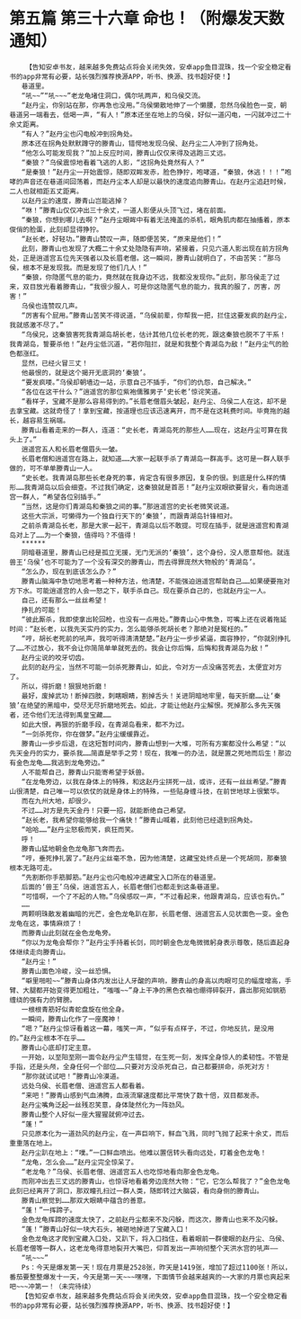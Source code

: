 # 第五篇 第三十六章 命也！（附爆发天数通知）
        【告知安卓书友，越来越多免费站点将会关闭失效，安卓app鱼目混珠，找一个安全稳定看书的app非常有必要，站长强烈推荐换源APP，听书、换源、找书超好使！】
       巷道里。
       “吼~~”“吼~~~”老龙龟堵住洞口，偶尔吼两声，和乌侯交流。
       “赵丹尘，你别站在那，你再急也没用。”乌侯懒散地伸了一个懒腰，忽然乌侯脸色一变，朝巷道另一端看去，低喝一声，“有人！”原本还坐在地上的乌侯，好似一道闪电，一闪就冲过二十余丈距离。
       “有人？”赵丹尘也闪电般冲到拐角处。
       原本还在拐角处默默蹲守的滕青山，错愕地发现乌侯、赵丹尘二人冲到了拐角处。
       “他怎么可能发现我？”加上反应时间，滕青山仅仅来得及逃跑三丈远。
       “秦狼？”乌侯震惊地看着飞逃的人影，“这拐角处竟然有人？”
       “是秦狼！”赵丹尘一开始震惊，随即双眸发赤，脸色狰狞，咆哮道，“秦狼，休逃！！！”咆哮的声音还在巷道间回荡着，而赵丹尘本人却是以最快的速度追向滕青山。在赵丹尘追赶时候，二人也就相距五丈距离。
       以赵丹尘的速度，滕青山岂能逃掉？
       “咻！”滕青山仅仅冲出三十余丈，一道人影便从头顶飞过，堵在前面。
       “秦狼，你想到哪儿去啊？”赵丹尘眼眸中有着无法掩盖的杀机，眼角肌肉都在抽搐着，原本俊俏的脸蛋，此刻却显得狰狞。
       “赵长老，好轻功。”滕青山赞叹一声，随即便苦笑，“原来是他们！”
       此刻，滕青山也发现了大概二十余丈处隐隐有声响，紧接着，只见六道人影出现在前方拐角处，正是逍遥宫五位先天强者以及长眉老僧。这一瞬间，滕青山就明白了，不由苦笑：“那乌侯，根本不是发现我。而是发现了他们几人！”
       “秦狼，你隐匿气息的能力，竟然就在我身边不远，我都没发现你。”此刻，那乌侯走了过来，双目放光看着滕青山，“我很少服人，可是你这隐匿气息的能力，我真的服了，厉害，厉害！”
       乌侯也连赞叹几声。
       “厉害有个屁用。”滕青山苦笑不得说道，“乌侯前辈，你帮我一把，拦住这要发疯的赵丹尘，我就感激不尽了。”
       “乌侯兄，这秦狼害死我青湖岛胡长老，估计其他几位长老的死，跟这秦狼也脱不了干系！我青湖岛，誓要杀他！”赵丹尘低沉道，“若你阻拦，就是和我整个青湖岛为敌！”赵丹尘气的脸色都涨红。
       显然，已经火冒三丈！
       他最恨的，就是这个揭开无底洞的‘秦狼’。
       “要发疯喽。”乌侯却朝墙边一站，示意自己不插手，“你们的仇怨，自己解决。”
       “各位在这干什么？”逍遥宫的那位紫袍儒雅男子‘史长老’惊诧笑道。
       “看样子，宝藏不是那么容易得到的。”长眉老僧眉头皱起，赵丹尘、乌侯二人在这，却不是去拿宝藏。这就奇怪了！拿到宝藏，按道理也应该迅速离开，而不是在这耗费时间。毕竟拖的越长，越容易生祸端。
       滕青山看着走来的一群人，连道：“史长老，青湖岛死的那些人……现在，这赵丹尘可算在我头上了。”
       逍遥宫五人和长眉老僧眉头一皱。
       长眉老僧和逍遥宫在路上，就知道……大家一起联手杀了青湖岛一群高手。这可是一群人联手做的，可不单单滕青山一人。
       “史长老。我青湖岛那些长老身死的事，肯定含有很多原因，复杂的很。到底是什么样的情形……我青湖岛以后会细查。不过我们确定，这秦狼就是首恶！”赵丹尘双眼欲要冒火，看向逍遥宫一群人，“希望各位别插手。”
       “当然，这是你们青湖岛和秦狼之间的事。”那逍遥宫的史长老微笑说道。
       这些大宗派，可懒得为一个独自行天下的‘秦狼’，而跟青湖岛针锋相对。
       之前杀青湖岛长老，那是大家一起干，青湖岛以后不敢提。可现在插手，就是逍遥宫和青湖岛对上了……为一个秦狼，值得吗？不值得！
       ******
       阴暗巷道里，滕青山已经是孤立无援，无门无派的‘秦狼’，这个身份，没人愿意帮他。就连兽王‘乌侯’也不可能为了一个没有深交的滕青山，而去得罪庞然大物般的‘青湖岛’。
       “怎么办，现在到底该怎么办？”
       滕青山脑海中急切地思考着一种种方法，他清楚，不能强迫逍遥宫帮助自己……如果硬要拖对方下水。可能逍遥宫的人会一怒之下，联手杀自己。现在要杀自己的，也就赵丹尘一人。
       自己，还有那么一丝丝希望！
       挣扎的可能！
       “彼此厮杀，我即使拿出轮回枪，也没有一点用处。”滕青山心中焦急，可嘴上还在说着拖延时间：“赵长老，以我先天实丹的实力，怎么能够杀死胡长老？那绝对是冤枉的。”
       “哼，胡长老死前的吼声，我可听得清清楚楚。”赵丹尘一步步紧逼，面容狰狞，“你就别挣扎了……不过放心，我不会让你简简单单就死去的。我会让你后悔，后悔和我青湖岛为敌！”
       赵丹尘说的咬牙切齿。
       此刻的赵丹尘，当然不可能一剑杀死滕青山，如此，令对方一点没痛苦死去，太便宜对方了。
       所以，得折磨！狠狠地折磨！
       最好，废掉武功！断掉四肢，刺瞎眼睛，割掉舌头！关进阴暗地牢里，每天折磨……让‘秦狼’在绝望的黑暗中，受尽无尽折磨地死去。如此，才能让他赵丹尘解恨。死掉那么多先天强者，还令他们无法得到禹皇宝藏……
       如此大恨，再狠的折磨手段，在青湖岛看来，都不为过。
       “一剑杀死你，你在做梦。”赵丹尘缓缓靠近。
       滕青山一步步后退，在这短暂时间内，滕青山想到一大堆，可所有方案都没什么希望：“以先天金丹的实力，要杀我……简直是举手之劳！现在，我唯一的办法，就是置之死地而后生！那边有金色龙龟……我逃到龙龟旁边。”
       人不能帮自己，滕青山只能寄希望于妖兽。
       “在龙龟旁边，以我在身体上的特殊，和这赵丹尘拼死一战，或许，还有一丝丝希望。”滕青山很清楚，自己唯一可以依仗的就是身体上的特殊，一些贴身缠斗技，在前世地球上很繁华。
       而在九州大地，却很少。
       不过……对方是先天金丹！只要一招，就能断绝自己希望。
       “赵长老，我希望你能够给我一个痛快！”滕青山喊着，此刻他已经退到拐角处。
       “哈哈……”赵丹尘怒极而笑，疯狂而笑。
       呼！
       滕青山猛地朝金色龙龟那飞奔而去。
       “哼，垂死挣扎罢了。”赵丹尘丝毫不急，因为他清楚，这藏宝处终点是一个死胡同，那秦狼根本无路可走。
       “先割断你手筋脚筋。”赵丹尘也闪电般冲进藏宝入口所在的巷道里。
       后面的‘兽王’乌侯，逍遥宫五人，长眉老僧们也都走到这条巷道里。
       “可惜啊，一个了不起的人物。”乌侯感叹一声，“不过看起来，他跟青湖岛，应该也有仇。”
       ……
       两颗明珠散发着幽暗的光芒，金色龙龟趴在那，长眉老僧、逍遥宫五人见状面色一变。金色龙龟在这，事情麻烦了！
       而滕青山此刻就在金色龙龟旁。
       “你以为龙龟会帮你？”赵丹尘手持着长剑，同时朝金色龙龟微微躬身表示尊敬，随后直起身体继续走向滕青山。
       “赵丹尘！”
       滕青山面色冷峻，没一丝恐惧。
       “噼里啪啦~~”滕青山身体内发出让人牙酸的声响，滕青山的身高以肉眼可见的幅度增高，手臂、大腿都开始变得更加粗壮，“嗤嗤~~”身上干净的黑色衣袖也绷得碎裂开，露出那宛如钢筋缠绕的强有力的臂膀。
       一根根青筋好似青蛇盘旋在他全身。
       一瞬间，滕青山化作了一座魔神！
       “嗯？”赵丹尘惊讶看着这一幕，嗤笑一声，“似乎有点样子，不过，你地反抗，是没用的。”赵丹尘根本不在乎……
       滕青山心底却打定主意。
       一开始，以至阳至刚一面令赵丹尘产生错觉，在生死一刻，发挥全身惊人的柔韧性。不管是手指，还是头颅，全身任何一个部位……只要对方没杀死自己，自己都要拼命，杀死对方！
       “那你就试试吧！”滕青山冷漠道。
       远处乌侯、长眉老僧、逍遥宫五人都看着。
       “来吧！”滕青山感到气血沸腾，血液流窜速度都比平常快了数十倍，双目都发赤。
       赵丹尘嘴角泛起一丝残忍笑意，身体陡然化为一阵劲风。
       滕青山整个人好似一座大猩猩就俯冲过去。
       “蓬！”
       只见原本化为一道劲风的赵丹尘，在一声巨响下，鲜血飞溅，同时飞抛了起来十余丈，而后重重落在地上。
       赵丹尘趴在地上：“噗。”一口鲜血喷出。他难以置信转头看向远处，盯着金色龙龟！
       “龙龟，怎么会……”赵丹尘完全惊呆了。
       “老龙龟？”乌侯、长眉老僧、逍遥宫五人也吃惊地看向那金色龙龟。
       而刚冲出去三丈远的滕青山，也惊讶地看着旁边庞然大物：“它，它怎么帮我了？”金色龙龟此刻已经离开了洞口，那双瞳孔扫过一群人类，随即转过大脑袋，看向身侧的滕青山。
       滕青山察觉到……那双大眼睛中蕴含的善意。
       “蓬！”一挥蹄子。
       金色龙龟挥蹄的速度太快了，之前赵丹尘都来不及闪躲，而这次，滕青山也来不及闪躲。
       “蓬！”滕青山好似一块大石头，被砸地掉进了宝藏入口！
       金色龙龟这才爬到宝藏入口处，又趴下，将入口挡住，看着眼前一群傻眼的赵丹尘、乌侯、长眉老僧等一群人，这老龙龟得意地裂开大嘴巴，仰首发出一声响彻整个天洪水宫的吼声——
       “吼~~~”
       Ps：今天是爆发第一天！现在月票是2528张，昨天是1419张，增加了超过1100张！所以，番茄要整整爆发十一天，今天是第一天~~~嘿嘿，下面情节会越来越爽的~~大家的月票也爽起来吧~~~冲第一！（未完待续）
       【告知安卓书友，越来越多免费站点将会关闭失效，安卓app鱼目混珠，找一个安全稳定看书的app非常有必要，站长强烈推荐换源APP，听书、换源、找书超好使！】